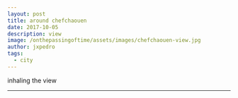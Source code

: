 ```yaml
---
layout: post
title: around chefchaouen
date: 2017-10-05
description: view
image: /onthepassingoftime/assets/images/chefchaouen-view.jpg
author: jxpedro
tags: 
  - city
---
```

<p >inhaling the view</p>

<p></p>

<hr/>
